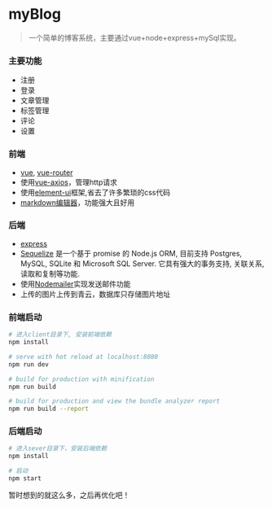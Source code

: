 # myBlog
> 一个简单的博客系统，主要通过vue+node+express+mySql实现。
### 主要功能
* 注册
* 登录
* 文章管理
* 标签管理
* 评论
* 设置
### 前端
* [vue](https://cn.vuejs.org/v2/guide/), [vue-router](https://router.vuejs.org/guide/#html)
* 使用[vue-axios](https://www.npmjs.com/package/vue-axios)，管理http请求
* 使用[element-ui](http://element-cn.eleme.io/#/zh-CN/component/installation)框架,省去了许多繁琐的css代码
* [markdown编辑器](https://www.npmjs.com/package/mavon-editor)，功能强大且好用
### 后端
* [express](http://www.expressjs.com.cn/)
* [Sequelize](https://github.com/demopark/sequelize-docs-Zh-CN) 是一个基于 promise 的 Node.js ORM, 目前支持 Postgres, MySQL, SQLite 和 Microsoft SQL Server. 它具有强大的事务支持, 关联关系, 读取和复制等功能.
* 使用[Nodemailer](https://nodemailer.com/about/)实现发送邮件功能
* 上传的图片上传到青云，数据库只存储图片地址

 

### 前端启动

``` bash
# 进入client目录下, 安装前端依赖
npm install

# serve with hot reload at localhost:8080
npm run dev

# build for production with minification
npm run build

# build for production and view the bundle analyzer report
npm run build --report
```

### 后端启动

```bash
# 进入sever目录下，安装后端依赖
npm install

# 启动
npm start
```
暂时想到的就这么多，之后再优化吧！

